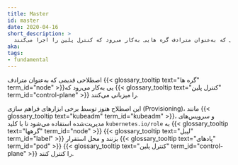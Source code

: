 ```yaml
---
title: Master
id: master
date: 2020-04-16
short_description: >
  اصطلاحی قدیمی که به‌عنوان مترادف گره هایی به‌کار می‌رود که کنترل پلین را اجرا می‌کنند.
aka:
tags:
- fundamental
---
```

 اصطلاحی قدیمی که به‌عنوان مترادف {{< glossary_tooltip text="گره ها" term_id="node" >}}یی به‌کار می‌رود که {{< glossary_tooltip text="کنترل پلین" term_id="control-plane" >}} را میزبانی می‌کنند.

<!--more-->
این اصطلاح هنوز توسط برخی ابزارهای فراهم سازی (Provisioning)، مانند {{< glossary_tooltip text="kubeadm" term_id="kubeadm" >}}، و سرویس‌های مدیریت‌شده استفاده می‌شود تا با کلید `kubernetes.io/role` به {{< glossary_tooltip text="گرهها" term_id="node" >}} {{< glossary_tooltip text="لیبل" term_id="label" >}} بزنند و محل استقرار {{< glossary_tooltip text="پادهای" term_id="pod" >}} {{< glossary_tooltip text="کنترل پلین" term_id="control-plane" >}} را کنترل کنند.
